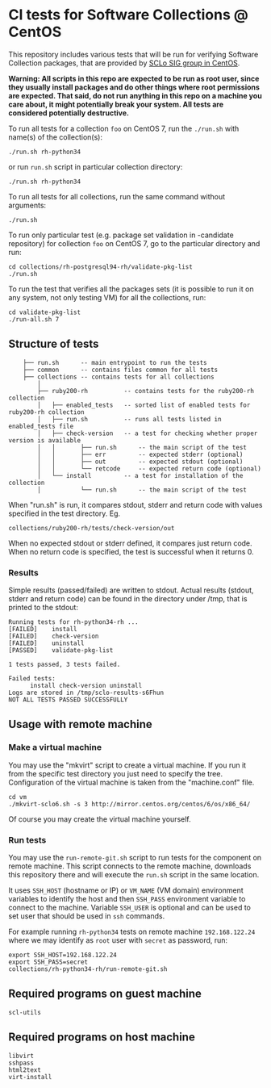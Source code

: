 # CI tests for Software Collections @ CentOS

This repository includes various tests that will be run for verifying Software Collection packages, that are provided by [SCLo SIG group in CentOS](https://wiki.centos.org/SpecialInterestGroup/SCLo).

**Warning: All scripts in this repo are expected to be run as root user, since they usually install packages and do other things where root permissions are expected. That said, do not run anything in this repo on a machine you care about, it might potentially break your system. All tests are considered potentially destructive.**

To run all tests for a collection `foo` on CentOS 7, run the `./run.sh` with name(s) of the collection(s):
```
./run.sh rh-python34
```
or run `run.sh` script in particular collection directory:
```
./run.sh rh-python34
```

To run all tests for all collections, run the same command without arguments:
```
./run.sh
```

To run only particular test (e.g. package set validation in -candidate repository) for collection `foo` on CentOS 7, go to the particular directory and run:
```
cd collections/rh-postgresql94-rh/validate-pkg-list
./run.sh
```

To run the test that verifies all the packages sets (it is possible to run it on any system, not only testing VM) for all the collections, run:
```
cd validate-pkg-list
./run-all.sh 7
```

## Structure of tests
```
    ├── run.sh      -- main entrypoint to run the tests
    ├── common      -- contains files common for all tests
    ├── collections -- contains tests for all collections
        │
        ├── ruby200-rh          -- contains tests for the ruby200-rh collection
        │   ├── enabled_tests   -- sorted list of enabled tests for ruby200-rh collection
        │   ├── run.sh          -- runs all tests listed in enabled_tests file
        │   ├── check-version   -- a test for checking whether proper version is available
        │   │       ├── run.sh      -- the main script of the test
        │   │       ├── err         -- expected stderr (optional)
        │   │       ├── out         -- expected stdout (optional)
        │   │       └── retcode     -- expected return code (optional)
        │   └── install         -- a test for installation of the collection
        │           └── run.sh      -- the main script of the test
```

When "run.sh" is run, it compares stdout, stderr and return code with values specified in
the test directory. Eg.

    collections/ruby200-rh/tests/check-version/out

When no expected stdout or stderr defined, it compares just return code.
When no return code is specified, the test is successful when it returns 0.

### Results
Simple results (passed/failed) are written to stdout. Actual results (stdout,
stderr and return code) can be found in the directory under /tmp, that is printed
to the stdout:

```
Running tests for rh-python34-rh ...
[FAILED]	install
[FAILED]	check-version
[FAILED]	uninstall
[PASSED]	validate-pkg-list

1 tests passed, 3 tests failed.

Failed tests:
	  install check-version uninstall
Logs are stored in /tmp/sclo-results-s6Fhun
NOT ALL TESTS PASSED SUCCESSFULLY
```

## Usage with remote machine

### Make a virtual machine
You may use the "mkvirt" script to create a virtual machine. If you run
it from the specific test directory you just need to specify the tree.
Configuration of the virtual machine is taken from the "machine.conf" file.

```
cd vm
./mkvirt-sclo6.sh -s 3 http://mirror.centos.org/centos/6/os/x86_64/
```

Of course you may create the virtual machine yourself.

### Run tests
You may use the `run-remote-git.sh` script to run tests for the component
on remote machine. This script connects to the remote machine, downloads this
repository there and will execute the `run.sh` script in the same location.

It uses `SSH_HOST` (hostname or IP) or `VM_NAME` (VM domain) environment
variables to identify the host and then `SSH_PASS` environment variable to
connect to the machine. Variable `SSH_USER` is optional and can be used to set
user that should be used in `ssh` commands.

For example running `rh-python34` tests on remote machine `192.168.122.24` where
we may identify as `root` user with `secret` as password, run:

```
export SSH_HOST=192.168.122.24
export SSH_PASS=secret
collections/rh-python34-rh/run-remote-git.sh
```

## Required programs on guest machine
```
scl-utils
```
## Required programs on host machine
```    
libvirt
sshpass
html2text
virt-install
```
